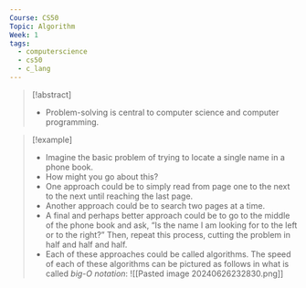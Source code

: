 ```yaml
---
Course: CS50
Topic: Algorithm
Week: 1
tags:
  - computerscience
  - cs50
  - c_lang
---
```

> [!abstract]
> -   Problem-solving is central to computer science and computer programming.

>[!example]
>-   Imagine the basic problem of trying to locate a single name in a phone book.
>- How might you go about this?
>- One approach could be to simply read from page one to the next to the next until reaching the last page.
>- Another approach could be to search two pages at a time.
>- A final and perhaps better approach could be to go to the middle of the phone book and ask, “Is the name I am looking for to the left or to the right?” Then, repeat this process, cutting the problem in half and half and half.
>- Each of these approaches could be called algorithms. The speed of each of these algorithms can be pictured as follows in what is called _big-O notation_:
>![[Pasted image 20240626232830.png]]

